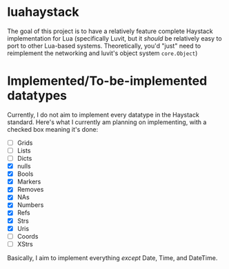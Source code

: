 # luahaystack
The goal of this project is to have a relatively feature complete Haystack implementation for Lua (specifically Luvit, but it _should_ be relatively easy to port to other Lua-based systems. Theoretically, you'd "just" need to reimplement the networking and luvit's object system `core.Object`)

# Implemented/To-be-implemented datatypes
Currently, I do not aim to implement every datatype in the Haystack standard. Here's what I currently am planning on implementing, with a checked box meaning it's done:
- [ ] Grids
- [ ] Lists
- [ ] Dicts
- [x] nulls 
- [x] Bools
- [x] Markers
- [x] Removes
- [x] NAs
- [x] Numbers
- [x] Refs
- [x] Strs
- [x] Uris
- [ ] Coords
- [ ] XStrs

Basically, I aim to implement everything _except_ Date, Time, and DateTime.